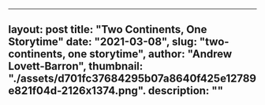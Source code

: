 
---
layout: post
title: "Two Continents, One Storytime"
date: "2021-03-08",
slug: "two-continents, one storytime",
author: "Andrew Lovett-Barron",
thumbnail: "./assets/d701fc37684295b07a8640f425e12789e821f04d-2126x1374.png".
description: ""
---


